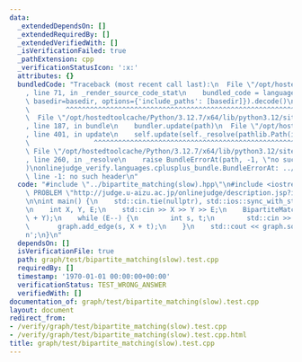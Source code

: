 ```yaml
---
data:
  _extendedDependsOn: []
  _extendedRequiredBy: []
  _extendedVerifiedWith: []
  _isVerificationFailed: true
  _pathExtension: cpp
  _verificationStatusIcon: ':x:'
  attributes: {}
  bundledCode: "Traceback (most recent call last):\n  File \"/opt/hostedtoolcache/Python/3.12.7/x64/lib/python3.12/site-packages/onlinejudge_verify/documentation/build.py\"\
    , line 71, in _render_source_code_stat\n    bundled_code = language.bundle(stat.path,\
    \ basedir=basedir, options={'include_paths': [basedir]}).decode()\n          \
    \         ^^^^^^^^^^^^^^^^^^^^^^^^^^^^^^^^^^^^^^^^^^^^^^^^^^^^^^^^^^^^^^^^^^^^^^^^^^^^^^^^^\n\
    \  File \"/opt/hostedtoolcache/Python/3.12.7/x64/lib/python3.12/site-packages/onlinejudge_verify/languages/cplusplus.py\"\
    , line 187, in bundle\n    bundler.update(path)\n  File \"/opt/hostedtoolcache/Python/3.12.7/x64/lib/python3.12/site-packages/onlinejudge_verify/languages/cplusplus_bundle.py\"\
    , line 401, in update\n    self.update(self._resolve(pathlib.Path(included), included_from=path))\n\
    \                ^^^^^^^^^^^^^^^^^^^^^^^^^^^^^^^^^^^^^^^^^^^^^^^^^^^^^^^^^\n \
    \ File \"/opt/hostedtoolcache/Python/3.12.7/x64/lib/python3.12/site-packages/onlinejudge_verify/languages/cplusplus_bundle.py\"\
    , line 260, in _resolve\n    raise BundleErrorAt(path, -1, \"no such header\"\
    )\nonlinejudge_verify.languages.cplusplus_bundle.BundleErrorAt: ../bipartite_matching(slow).hpp:\
    \ line -1: no such header\n"
  code: "#include \"../bipartite_matching(slow).hpp\"\n#include <iostream>\n#define\
    \ PROBLEM \"http://judge.u-aizu.ac.jp/onlinejudge/description.jsp?id=GRL_7_A\"\
    \n\nint main() {\n    std::cin.tie(nullptr), std::ios::sync_with_stdio(false);\n\
    \n    int X, Y, E;\n    std::cin >> X >> Y >> E;\n    BipartiteMatching graph(X\
    \ + Y);\n    while (E--) {\n        int s, t;\n        std::cin >> s >> t;\n \
    \       graph.add_edge(s, X + t);\n    }\n    std::cout << graph.solve() << '\\\
    n';\n}\n"
  dependsOn: []
  isVerificationFile: true
  path: graph/test/bipartite_matching(slow).test.cpp
  requiredBy: []
  timestamp: '1970-01-01 00:00:00+00:00'
  verificationStatus: TEST_WRONG_ANSWER
  verifiedWith: []
documentation_of: graph/test/bipartite_matching(slow).test.cpp
layout: document
redirect_from:
- /verify/graph/test/bipartite_matching(slow).test.cpp
- /verify/graph/test/bipartite_matching(slow).test.cpp.html
title: graph/test/bipartite_matching(slow).test.cpp
---
```

